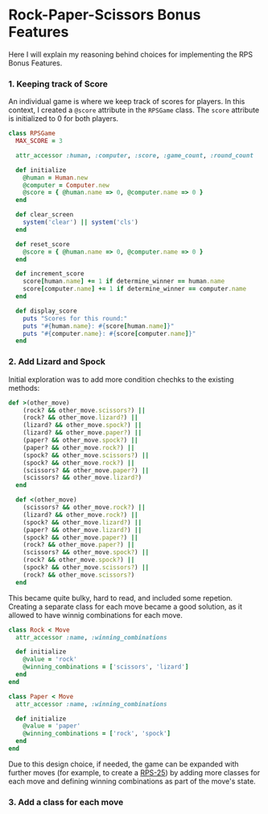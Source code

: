 # Rock-Paper-Scissors Bonus Features

Here I will explain my reasoning behind choices for implementing the RPS Bonus Features.

### 1. Keeping track of Score

An individual game is where we keep track of scores for players. In this context, I created a `@score` attribute in the `RPSGame` class. The `score` attribute is initialized to 0 for both players.

```ruby
class RPSGame
  MAX_SCORE = 3

  attr_accessor :human, :computer, :score, :game_count, :round_count

  def initialize
    @human = Human.new
    @computer = Computer.new
    @score = { @human.name => 0, @computer.name => 0 }
  end

  def clear_screen
    system('clear') || system('cls')
  end

  def reset_score
    @score = { @human.name => 0, @computer.name => 0 }
  end

  def increment_score
    score[human.name] += 1 if determine_winner == human.name
    score[computer.name] += 1 if determine_winner == computer.name
  end

  def display_score
    puts "Scores for this round:"
    puts "#{human.name}: #{score[human.name]}"
    puts "#{computer.name}: #{score[computer.name]}"
  end
```
### 2. Add Lizard and Spock

Initial exploration was to add more condition chechks to the existing methods:

```ruby
def >(other_move)
    (rock? && other_move.scissors?) ||
    (rock? && other_move.lizard?) ||
    (lizard? && other_move.spock?) ||
    (lizard? && other_move.paper?) ||
    (paper? && other_move.spock?) ||
    (paper? && other_move.rock?) ||
    (spock? && other_move.scissors?) ||
    (spock? && other_move.rock?) ||
    (scissors? && other_move.paper?) ||
    (scissors? && other_move.lizard?)
  end

  def <(other_move)
    (scissors? && other_move.rock?) ||
    (lizard? && other_move.rock?) ||
    (spock? && other_move.lizard?) ||
    (paper? && other_move.lizard?) ||
    (spock? && other_move.paper?) ||
    (rock? && other_move.paper?) ||
    (scissors? && other_move.spock?) ||
    (rock? && other_move.spock?) ||
    (spock? && other_move.scissors?) ||
    (rock? && other_move.scissors?)
  end
  ```
This became quite bulky, hard to read, and included some repetion. Creating a separate class for each move became a good solution, as it allowed to have winnig combinations for each move.

```ruby
class Rock < Move
  attr_accessor :name, :winning_combinations

  def initialize
    @value = 'rock'
    @winning_combinations = ['scissors', 'lizard']
  end
end

class Paper < Move
  attr_accessor :name, :winning_combinations

  def initialize
    @value = 'paper'
    @winning_combinations = ['rock', 'spock']
  end
end
```
Due to this design choice, if needed, the game can be expanded with further moves (for example, to create a [RPS-25](https://www.umop.com/rps25.htm)) by adding more classes for each move and defining winning combinations as part of the move's state.

### 3. Add a class for each move
